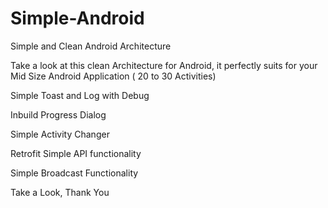 # Simple-Android

Simple and Clean Android Architecture

Take a look at this clean Architecture for Android, it perfectly suits for your Mid Size Android Application ( 20 to 30 Activities)

Simple Toast and Log with Debug

Inbuild Progress Dialog

Simple Activity Changer

Retrofit Simple API functionality

Simple Broadcast Functionality

Take a Look, Thank You
